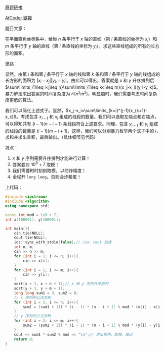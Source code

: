 [原题链接](https://www.luogu.com.cn/problem/AT_arc071_b)

[AtCoder 链接](https://atcoder.jp/contests/abc058/tasks/arc071_b)

题目大意：

在平面直角坐标系中，给你 $n$ 条平行于 $x$ 轴的直线（第 $i$ 条直线的坐标为 $x_i$）和 $m$ 条平行于 $y$ 轴的直线（第 $i$ 条直线的坐标为 $y_i$），求这些直线组成的所有的长方形的面积。

思路：

显然，由第 $i$ 条和第 $j$ 条平行于 $x$ 轴的线和第 $k$ 条和第 $l$ 条平行于 $y$ 轴的线组成的长方形的面积为 $|x_i-x_j||y_k-y_l|$。由此可以得出，答案就是 $x$ 和 $y$ 升序排列后 $\sum\limits_{1\leq i<j\leq n}\sum\limits_{1\leq k<l\leq m}(x_j-x_i)(y_l-y_k)$。暴力解法求出答案的时间复杂度为 $\mathcal{O}(n^2m^2)$，明显超时。我们需要考虑时间复杂度更低的算法。

我们可以简化上述式子。显然，$x_j-x_i=\sum\limits_{k=i}^{j-1}(x_{k+1}-x_k)$。考虑包含 $x_{i-1}$ 和 $x_i$ 组成的线段的数量。我们可以选取左端点和右端点，可以得知共有 $(i-1)(n-i+1)$ 条线段符合上述要求。同理，包含 $y_{i-1}$ 和 $y_i$ 组成的线段的数量是 $(i-1)(m-i+1)$。这样，我们可以分别暴力枚举两个式子中的 $i$，求和并求出乘积，最后输出。（具体细节见代码）

坑点：

1. $x$ 和 $y$ 序列需要升序排列才能进行计算！
1. 答案要对 $10^9+7$ 取模！
1. 我们需要时时刻刻取模，以防炸精度！
1. 全程开 ```long long```，否则会炸精度！

上代码：
```cpp
#include <iostream>
#include <algorithm>
using namespace std;

const int mod = 1e9 + 7;
int x[100001], y[100001];

int main(){
    cin.tie(NULL);
    cout.tie(NULL);
    ios::sync_with_stdio(false);// cin、cout 加速
    int n, m;
    cin >> n >> m;
    for (int i = 1; i <= n; i++){
        cin >> x[i];
    }
    for (int i = 1; i <= m; i++){
        cin >> y[i];
    }
    sort(x + 1, x + n + 1);// x 和 y 序列升序排列
    sort(y + 1, y + m + 1);
    long long sum1 = 0, sum2 = 0;
    // x 序列的公式求和
    for (int i = 2; i <= n; i++){
        sum1 = (sum1 + 1ll * (i - 1) * (n - i + 1) % mod * (x[i] - x[i - 1]) % mod) % mod;// 时时刻刻取模
    }
    // y 序列的公式求和
    for (int i = 2; i <= m; i++){
        sum2 = (sum2 + 1ll * (i - 1) * (m - i + 1) % mod * (y[i] - y[i - 1]) % mod) % mod;// 时时刻刻取模
    }
    cout << sum1 * sum2 % mod << "\n";// 求出乘积，取模，输出
    return 0;
}
```